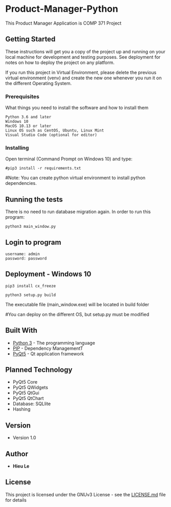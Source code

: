 # Product-Manager-Python
This Product Manager Application is COMP 371 Project

## Getting Started

These instructions will get you a copy of the project up and running on your local machine for development and testing purposes. See deployment for notes on how to deploy the project on any platform.

If you run this project in Virtual Environment, please delete the previous virtual environment (venv) and create the new one whenever you run it on the different Operating System.

### Prerequisites

What things you need to install the software and how to install them

```
Python 3.6 and later
Windows 10
MacOS 10.13 or later 
Linux OS such as CentOS, Ubuntu, Linux Mint
Visual Studio Code (optional for editor)
```

### Installing

Open terminal (Command Prompt on Windows 10) and type:

```
#pip3 install -r requirements.txt
```

#Note: You can create python virtual environment to install python dependencies.

## Running the tests

There is no need to run database migration again. In order to run this program:

```
python3 main_window.py
```

## Login to program
```
username: admin
password: password
```

## Deployment - Windows 10
```
pip3 install cx_freeze
```
```
python3 setup.py build
```
The executable file (main_window.exe) will be located in build folder

#You can deploy on the different OS, but setup.py must be modified


## Built With

* [Python 3](https://www.python.org/) - The programming language
* [PIP](https://pypi.org/project/pip/) - Dependency ManagementT
* [PyQt5](https://www.riverbankcomputing.com/software/pyqt/intro) - Qt application framework 

## Planned Technology

* PyQt5 Core
* PyQt5 QWidgets
* PyQt5 QtGui
* PyQt5 QtChart
* Database: SQLlite
* Hashing 

## Version

* Version 1.0

## Author

* **Hieu Le**

## License

This project is licensed under the GNUv3 License - see the [LICENSE.md](LICENSE.md) file for details